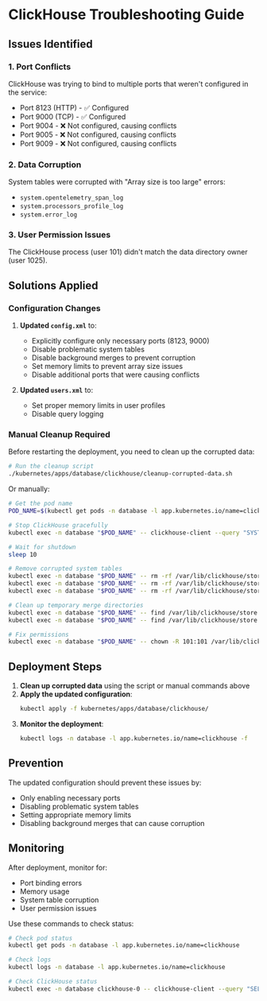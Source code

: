 # ClickHouse Troubleshooting Guide

## Issues Identified

### 1. Port Conflicts
ClickHouse was trying to bind to multiple ports that weren't configured in the service:
- Port 8123 (HTTP) - ✅ Configured
- Port 9000 (TCP) - ✅ Configured
- Port 9004 - ❌ Not configured, causing conflicts
- Port 9005 - ❌ Not configured, causing conflicts
- Port 9009 - ❌ Not configured, causing conflicts

### 2. Data Corruption
System tables were corrupted with "Array size is too large" errors:
- `system.opentelemetry_span_log`
- `system.processors_profile_log`
- `system.error_log`

### 3. User Permission Issues
The ClickHouse process (user 101) didn't match the data directory owner (user 1025).

## Solutions Applied

### Configuration Changes
1. **Updated `config.xml`** to:
   - Explicitly configure only necessary ports (8123, 9000)
   - Disable problematic system tables
   - Disable background merges to prevent corruption
   - Set memory limits to prevent array size issues
   - Disable additional ports that were causing conflicts

2. **Updated `users.xml`** to:
   - Set proper memory limits in user profiles
   - Disable query logging

### Manual Cleanup Required
Before restarting the deployment, you need to clean up the corrupted data:

```bash
# Run the cleanup script
./kubernetes/apps/database/clickhouse/cleanup-corrupted-data.sh
```

Or manually:

```bash
# Get the pod name
POD_NAME=$(kubectl get pods -n database -l app.kubernetes.io/name=clickhouse -o jsonpath='{.items[0].metadata.name}')

# Stop ClickHouse gracefully
kubectl exec -n database "$POD_NAME" -- clickhouse-client --query "SYSTEM SHUTDOWN" || true

# Wait for shutdown
sleep 10

# Remove corrupted system tables
kubectl exec -n database "$POD_NAME" -- rm -rf /var/lib/clickhouse/store/system/opentelemetry_span_log || true
kubectl exec -n database "$POD_NAME" -- rm -rf /var/lib/clickhouse/store/system/processors_profile_log || true
kubectl exec -n database "$POD_NAME" -- rm -rf /var/lib/clickhouse/store/system/error_log || true

# Clean up temporary merge directories
kubectl exec -n database "$POD_NAME" -- find /var/lib/clickhouse/store -name "*tmp_merge*" -type d -exec rm -rf {} + || true
kubectl exec -n database "$POD_NAME" -- find /var/lib/clickhouse/store -name "*delete_tmp*" -type d -exec rm -rf {} + || true

# Fix permissions
kubectl exec -n database "$POD_NAME" -- chown -R 101:101 /var/lib/clickhouse || true
```

## Deployment Steps

1. **Clean up corrupted data** using the script or manual commands above
2. **Apply the updated configuration**:
   ```bash
   kubectl apply -f kubernetes/apps/database/clickhouse/
   ```
3. **Monitor the deployment**:
   ```bash
   kubectl logs -n database -l app.kubernetes.io/name=clickhouse -f
   ```

## Prevention

The updated configuration should prevent these issues by:
- Only enabling necessary ports
- Disabling problematic system tables
- Setting appropriate memory limits
- Disabling background merges that can cause corruption

## Monitoring

After deployment, monitor for:
- Port binding errors
- Memory usage
- System table corruption
- User permission issues

Use these commands to check status:
```bash
# Check pod status
kubectl get pods -n database -l app.kubernetes.io/name=clickhouse

# Check logs
kubectl logs -n database -l app.kubernetes.io/name=clickhouse

# Check ClickHouse status
kubectl exec -n database clickhouse-0 -- clickhouse-client --query "SELECT version()"
```
